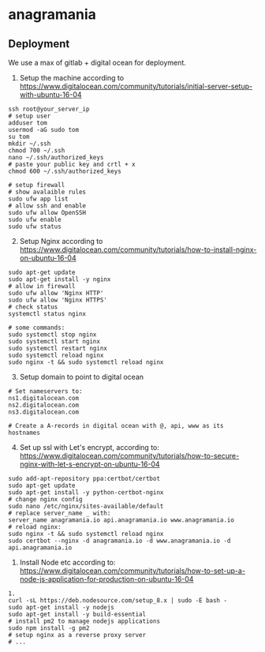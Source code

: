 # anagramania

## Deployment

We use a max of gitlab + digital ocean for deployment.

1. Setup the machine according to https://www.digitalocean.com/community/tutorials/initial-server-setup-with-ubuntu-16-04
```
ssh root@your_server_ip
# setup user
adduser tom
usermod -aG sudo tom
su tom
mkdir ~/.ssh
chmod 700 ~/.ssh
nano ~/.ssh/authorized_keys
# paste your public key and crtl + x
chmod 600 ~/.ssh/authorized_keys

# setup firewall
# show avalaible rules
sudo ufw app list
# allow ssh and enable
sudo ufw allow OpenSSH
sudo ufw enable
sudo ufw status
```
2. Setup Nginx according to https://www.digitalocean.com/community/tutorials/how-to-install-nginx-on-ubuntu-16-04
```
sudo apt-get update
sudo apt-get install -y nginx
# allow in firewall
sudo ufw allow 'Nginx HTTP'
sudo ufw allow 'Nginx HTTPS'
# check status
systemctl status nginx

# some commands:
sudo systemctl stop nginx
sudo systemctl start nginx
sudo systemctl restart nginx
sudo systemctl reload nginx
sudo nginx -t && sudo systemctl reload nginx
```
3. Setup domain to point to digital ocean
```
# Set nameservers to:
ns1.digitalocean.com
ns2.digitalocean.com
ns3.digitalocean.com

# Create a A-records in digital ocean with @, api, www as its hostnames

```
4. Set up ssl with Let's encrypt, according to: https://www.digitalocean.com/community/tutorials/how-to-secure-nginx-with-let-s-encrypt-on-ubuntu-16-04
```
sudo add-apt-repository ppa:certbot/certbot
sudo apt-get update
sudo apt-get install -y python-certbot-nginx
# change nginx config
sudo nano /etc/nginx/sites-available/default
# replace server_name _ with:
server_name anagramania.io api.anagramania.io www.anagramania.io
# reload nginx:
sudo nginx -t && sudo systemctl reload nginx
sudo certbot --nginx -d anagramania.io -d www.anagramania.io -d api.anagramania.io
```
1. Install Node etc according to:
https://www.digitalocean.com/community/tutorials/how-to-set-up-a-node-js-application-for-production-on-ubuntu-16-04

```
1.
curl -sL https://deb.nodesource.com/setup_8.x | sudo -E bash -
sudo apt-get install -y nodejs
sudo apt-get install -y build-essential
# install pm2 to manage nodejs applications
sudo npm install -g pm2
# setup nginx as a reverse proxy server
# ...
```